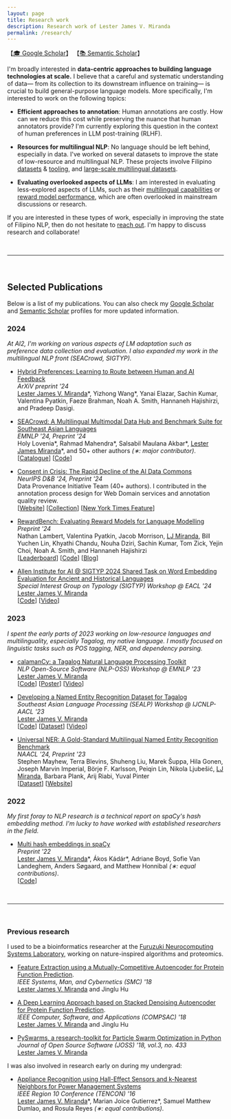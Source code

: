 ```yaml
---
layout: page
title: Research work
description: Research work of Lester James V. Miranda
permalink: /research/
---
```


【[🎓 Google Scholar](https://scholar.google.co.jp/citations?user=2RtnNKEAAAAJ&hl=en)】
【[📚 Semantic Scholar](https://www.semanticscholar.org/author/Lester-James-Validad-Miranda/13614871)】

I'm broadly interested in **data-centric approaches to building language technologies at scale.**
I believe that a careful and systematic understanding of data&mdash; from its collection to its downstream influence on training&mdash; is crucial to build general-purpose language models.
More specifically, I'm interested to work on the following topics:

- **Efficient approaches to annotation**:
    Human annotations are costly. How can we reduce this cost while preserving the nuance that human annotators provide? I'm currently exploring this question in the context of human preferences in LLM post-training (RLHF).

- **Resources for multilingual NLP**: 
    No language should be left behind, especially in data. 
    I've worked on several datasets to improve the state of low-resource and multilingual NLP.
    These projects involve Filipino [datasets](https://aclanthology.org/2023.sealp-1.2/) & [tooling](https://aclanthology.org/2023.nlposs-1.1/), and [large-scale multilingual datasets](https://aclanthology.org/2024.naacl-long.243/).

- **Evaluating overlooked aspects of LLMs**:
    I am interested in evaluating less-explored aspects of LLMs, such as their [multilingual capabilities](https://arxiv.org/abs/2406.10118) or [reward model performance](https://arxiv.org/abs/2403.13787), which are often overlooked in mainstream discussions or research.

If you are interested in these types of work, especially in improving the state of Filipino NLP, then do not hesitate to [reach out](mailto:ljvmiranda@gmail.com). 
I'm happy to discuss research and collaborate! 

&nbsp;

---

&nbsp;

## Selected Publications

Below is a list of my publications.
You can also check my [Google
Scholar](https://scholar.google.co.jp/citations?user=2RtnNKEAAAAJ&hl=en) and
[Semantic
Scholar](https://www.semanticscholar.org/author/Lester-James-V.-Miranda/13614871)
profiles for more updated information.

### 2024

*At AI2, I'm working on various aspects of LM adaptation such as preference data collection and evaluation. I also expanded my work in the multilingual NLP front (SEACrowd, SIGTYP).*

- [Hybrid Preferences: Learning to Route between Human and AI Feedback]()
<br>*ArXiV preprint '24*
<br><u>Lester James V. Miranda</u>\*, Yizhong Wang\*, Yanai Elazar, Sachin Kumar, Valentina Pyatkin, Faeze Brahman, Noah A. Smith, Hannaneh  Hajishirzi, and Pradeep Dasigi.


- [SEACrowd: A Multilingual Multimodal Data Hub and Benchmark Suite for Southeast Asian Languages](https://arxiv.org/abs/2406.10118) 
<br>*EMNLP '24, Preprint '24*
<br>Holy Lovenia\*, Rahmad Mahendra\*, Salsabil Maulana Akbar\*, <u>Lester James Miranda</u>\*, and 50+ other authors *(&lowast;: major contributor)*.
<br>[[Catalogue](https://seacrowd.github.io/seacrowd-catalogue)] [[Code](https://github.com/SEACrowd/seacrowd-datahub)]

- [Consent in Crisis: The Rapid Decline of the AI Data Commons](https://arxiv.org/abs/2407.14933) 
<br>*NeurIPS D&B '24, Preprint '24*
<br>Data Provenance Initiative Team (40+ authors). I contributed in the annotation process design for Web Domain services and annotation quality review.
<br>[[Website](https://www.dataprovenance.org/)] [[Collection](https://github.com/Data-Provenance-Initiative/Data-Provenance-Collection)] [[New York Times Feature](https://www.nytimes.com/2024/07/19/technology/ai-data-restrictions.html)]

- [RewardBench: Evaluating Reward Models for Language Modelling](https://arxiv.org/abs/2403.13787)
<br>*Preprint '24*
<br> Nathan Lambert, Valentina Pyatkin, Jacob Morrison, <u>LJ Miranda</u>, Bill Yuchen Lin, Khyathi Chandu, Nouha Dziri, Sachin Kumar, Tom Zick, Yejin Choi, Noah A. Smith, and Hannaneh Hajishirzi <br> [[Leaderboard](https://huggingface.co/spaces/allenai/reward-bench)] [[Code](https://github.com/allenai/reward-bench)] [[Blog](https://blog.allenai.org/rewardbench-the-first-benchmark-leaderboard-for-reward-models-used-in-rlhf-1d4d7d04a90b)]


- [Allen Institute for AI @ SIGTYP 2024 Shared Task on Word Embedding Evaluation for Ancient and Historical Languages](https://aclanthology.org/2024.sigtyp-1.18/)
<br>*Special Interest Group on Typology (SIGTYP) Workshop @ EACL '24*
<br><u>Lester James V. Miranda</u> <br> [[Code](https://github.com/ljvmiranda921/LiBERTus)] [[Video](https://www.youtube.com/watch?v=rjOw_G-Rv9I)] 

### 2023

*I spent the early parts of 2023 working on low-resource languages and multilinguality, especially Tagalog, my native language. I mostly focused on linguistic tasks such as POS tagging, NER, and dependency parsing.*

- [calamanCy: a Tagalog Natural Language Processing Toolkit](https://aclanthology.org/2023.nlposs-1.1/) 
<br>*NLP Open-Source Software (NLP-OSS) Workshop @ EMNLP '23*
<br> <u>Lester James V. Miranda</u> 
<br> [[Code](https://github.com/ljvmiranda921/calamanCy)] [[Poster](/assets/png/calamancy/poster.png)] [[Video](https://youtu.be/2fbzs1KbFTQ?si=_vKEY11Z1Jzuaxeu)]

- [Developing a Named Entity Recognition Dataset for Tagalog](https://aclanthology.org/2023.sealp-1.2/)
<br>*Southeast Asian Language Processing (SEALP) Workshop @ IJCNLP-AACL '23* 
<br> <u>Lester James V. Miranda</u>
<br> [[Code](https://github.com/ljvmiranda921/calamanCy/tree/master/reports/aacl2023/benchmark)] [[Dataset](https://huggingface.co/datasets/ljvmiranda921/tlunified-ner)] [[Video](https://www.youtube.com/watch?v=WAJ8IEIHuiM)] 

- [Universal NER: A Gold-Standard Multilingual Named Entity Recognition Benchmark](https://aclanthology.org/2024.naacl-long.243/)
<br>*NAACL '24, Preprint '23*
<br>Stephen Mayhew, Terra Blevins, Shuheng Liu, Marek &Scaron;uppa, Hila Gonen, Joseph Marvin Imperial, B&ouml;rje F. Karlsson, Peiqin Lin, Nikola Ljube&scaron;ic&#769;, <u>LJ Miranda</u>, Barbara Plank, Arij Riabi, Yuval Pinter 
<br> [[Dataset](https://dataverse.harvard.edu/dataset.xhtml?persistentId=doi:10.7910/DVN/GQ8HDL)] [[Website](https://www.universalner.org/)] 

### 2022

*My first foray to NLP research is a technical report on spaCy's hash embedding method. I'm lucky to have worked with established researchers in the field.*

- [Multi hash embeddings in spaCy](https://arxiv.org/abs/2212.09255)
<br>*Preprint '22*
<br> <u>Lester James V. Miranda</u>\*, &Aacute;kos K&aacute;d&aacute;r\*, Adriane Boyd, Sofie Van Landeghem, Anders S&oslash;gaard, and Matthew Honnibal *(&lowast;: equal contributions)*.
<br> [[Code](https://github.com/explosion/projects/tree/v3/benchmarks/ner_embeddings)]

<!--
- [Expulsion from Eden: the saga of the Calauit Safari Island Park](https://www.dropbox.com/s/j36m11rvhbl963e/apeiron2016expulsion.pdf?dl=0) <br> Lester James V. Miranda, “Expulsion from Eden: the saga of the Calauit Safari Island Park,” _APEIRON Student Journal of Philosophy_, no. 8, pp. 201–219, 2016. ISBN: 1533659788.
-->

&nbsp;

---

&nbsp;

### Previous research

I used to be a bioinformatics researcher at the [Furuzuki Neurocomputing Systems Laboratory](https://www.waseda.jp/sem-hflab/nclab/index.html), working on nature-inspired algorithms and proteomics. 

- [Feature Extraction using a Mutually-Competitive Autoencoder for Protein Function Prediction](https://ieeexplore.ieee.org/document/8616230). 
<br>*IEEE Systems, Man, and Cybernetics (SMC) '18*
<br><u>Lester James V. Miranda</u> and Jinglu Hu 

- [A Deep Learning Approach based on Stacked Denoising Autoencoder for Protein Function Prediction](https://ieeexplore.ieee.org/document/8377699). 
<br>*IEEE Computer, Software, and Applications (COMPSAC) '18*
<br><u>Lester James V. Miranda</u> and Jinglu Hu

- [PySwarms, a research-toolkit for Particle Swarm Optimization in Python](https://joss.theoj.org/papers/10.21105/joss.00433) 
<br>*Journal of Open Source Software (JOSS) '18, vol.3, no. 433*
<br> <u>Lester James V. Miranda</u>

I was also involved in research early on during my undergrad:

- [Appliance Recognition using Hall-Effect Sensors and k-Nearest Neighbors for Power Management Systems](https://ieeexplore.ieee.org/document/7847947) 
<br>*IEEE Region 10 Conference (TENCON) '16*
<br><u>Lester James V. Miranda</u>\*, Marian Joice Gutierrez\*, Samuel Matthew Dumlao, and Rosula Reyes *(&lowast;: equal contributions)*.
